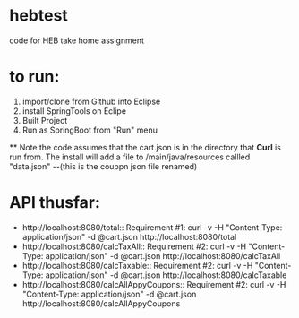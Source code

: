 # hebtest
code for HEB take home assignment

# to run: 
<ol>
<li>import/clone from Github into Eclipse
<li>install SpringTools on Eclipe
<li>Built Project
<li>Run as SpringBoot from "Run" menu
</ol>

** Note the code assumes that the cart.json is in the directory that <b>Curl</b> is run from. The install will add a file to /main/java/resources callled "data.json" 
--(this is the couppn json file renamed) 


# API thusfar: 

<uL>
<li>http://localhost:8080/total::
    Requirement #1:  curl -v -H "Content-Type: application/json" -d @cart.json http://localhost:8080/total
<li>http://localhost:8080/calcTaxAll::
    Requirement #2:  curl -v -H "Content-Type: application/json" -d @cart.json http://localhost:8080/calcTaxAll
<li>http://localhost:8080/calcTaxable::
    Requirement #2:  curl -v -H "Content-Type: application/json" -d @cart.json http://localhost:8080/calcTaxable
<li>http://localhost:8080/calcAllAppyCoupons::
    Requirement #2:  curl -v -H "Content-Type: application/json" -d @cart.json http://localhost:8080/calcAllAppyCoupons
</ul>
